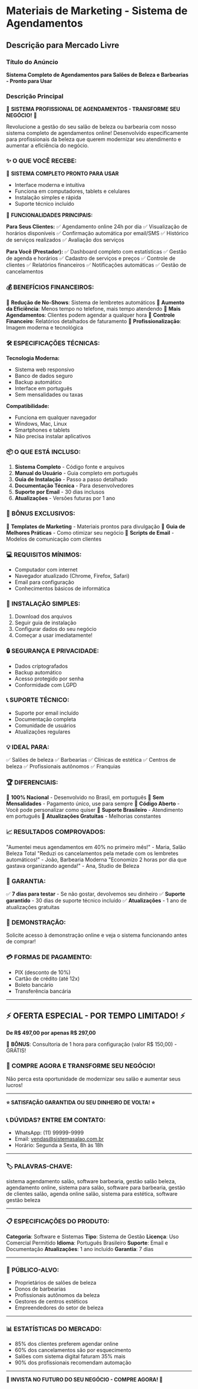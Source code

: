 # Materiais de Marketing - Sistema de Agendamentos

## Descrição para Mercado Livre

### Título do Anúncio
**Sistema Completo de Agendamentos para Salões de Beleza e Barbearias - Pronto para Usar**

### Descrição Principal

🌟 **SISTEMA PROFISSIONAL DE AGENDAMENTOS - TRANSFORME SEU NEGÓCIO!** 🌟

Revolucione a gestão do seu salão de beleza ou barbearia com nosso sistema completo de agendamentos online! Desenvolvido especificamente para profissionais da beleza que querem modernizar seu atendimento e aumentar a eficiência do negócio.

### ✨ **O QUE VOCÊ RECEBE:**

📱 **SISTEMA COMPLETO PRONTO PARA USAR**
- Interface moderna e intuitiva
- Funciona em computadores, tablets e celulares
- Instalação simples e rápida
- Suporte técnico incluído

🎯 **FUNCIONALIDADES PRINCIPAIS:**

**Para Seus Clientes:**
✅ Agendamento online 24h por dia
✅ Visualização de horários disponíveis
✅ Confirmação automática por email/SMS
✅ Histórico de serviços realizados
✅ Avaliação dos serviços

**Para Você (Prestador):**
✅ Dashboard completo com estatísticas
✅ Gestão de agenda e horários
✅ Cadastro de serviços e preços
✅ Controle de clientes
✅ Relatórios financeiros
✅ Notificações automáticas
✅ Gestão de cancelamentos

### 💰 **BENEFÍCIOS FINANCEIROS:**

🔸 **Redução de No-Shows**: Sistema de lembretes automáticos
🔸 **Aumento da Eficiência**: Menos tempo no telefone, mais tempo atendendo
🔸 **Mais Agendamentos**: Clientes podem agendar a qualquer hora
🔸 **Controle Financeiro**: Relatórios detalhados de faturamento
🔸 **Profissionalização**: Imagem moderna e tecnológica

### 🛠️ **ESPECIFICAÇÕES TÉCNICAS:**

**Tecnologia Moderna:**
- Sistema web responsivo
- Banco de dados seguro
- Backup automático
- Interface em português
- Sem mensalidades ou taxas

**Compatibilidade:**
- Funciona em qualquer navegador
- Windows, Mac, Linux
- Smartphones e tablets
- Não precisa instalar aplicativos

### 📦 **O QUE ESTÁ INCLUSO:**

1. **Sistema Completo** - Código fonte e arquivos
2. **Manual do Usuário** - Guia completo em português
3. **Guia de Instalação** - Passo a passo detalhado
4. **Documentação Técnica** - Para desenvolvedores
5. **Suporte por Email** - 30 dias inclusos
6. **Atualizações** - Versões futuras por 1 ano

### 🎁 **BÔNUS EXCLUSIVOS:**

🎯 **Templates de Marketing** - Materiais prontos para divulgação
🎯 **Guia de Melhores Práticas** - Como otimizar seu negócio
🎯 **Scripts de Email** - Modelos de comunicação com clientes

### 💻 **REQUISITOS MÍNIMOS:**

- Computador com internet
- Navegador atualizado (Chrome, Firefox, Safari)
- Email para configuração
- Conhecimentos básicos de informática

### 🚀 **INSTALAÇÃO SIMPLES:**

1. Download dos arquivos
2. Seguir guia de instalação
3. Configurar dados do seu negócio
4. Começar a usar imediatamente!

### 🔒 **SEGURANÇA E PRIVACIDADE:**

- Dados criptografados
- Backup automático
- Acesso protegido por senha
- Conformidade com LGPD

### 📞 **SUPORTE TÉCNICO:**

- Suporte por email incluído
- Documentação completa
- Comunidade de usuários
- Atualizações regulares

### 💡 **IDEAL PARA:**

✅ Salões de beleza
✅ Barbearias
✅ Clínicas de estética
✅ Centros de beleza
✅ Profissionais autônomos
✅ Franquias

### 🏆 **DIFERENCIAIS:**

🔸 **100% Nacional** - Desenvolvido no Brasil, em português
🔸 **Sem Mensalidades** - Pagamento único, use para sempre
🔸 **Código Aberto** - Você pode personalizar como quiser
🔸 **Suporte Brasileiro** - Atendimento em português
🔸 **Atualizações Gratuitas** - Melhorias constantes

### 📈 **RESULTADOS COMPROVADOS:**

"Aumentei meus agendamentos em 40% no primeiro mês!" - Maria, Salão Beleza Total
"Reduzi os cancelamentos pela metade com os lembretes automáticos!" - João, Barbearia Moderna
"Economizo 2 horas por dia que gastava organizando agenda!" - Ana, Studio de Beleza

### 🎯 **GARANTIA:**

✅ **7 dias para testar** - Se não gostar, devolvemos seu dinheiro
✅ **Suporte garantido** - 30 dias de suporte técnico incluído
✅ **Atualizações** - 1 ano de atualizações gratuitas

### 📱 **DEMONSTRAÇÃO:**

Solicite acesso à demonstração online e veja o sistema funcionando antes de comprar!

### 💳 **FORMAS DE PAGAMENTO:**

- PIX (desconto de 10%)
- Cartão de crédito (até 12x)
- Boleto bancário
- Transferência bancária

---

## **⚡ OFERTA ESPECIAL - POR TEMPO LIMITADO! ⚡**

**De R$ 497,00 por apenas R$ 297,00**

🎁 **BÔNUS**: Consultoria de 1 hora para configuração (valor R$ 150,00) - GRÁTIS!

### 🛒 **COMPRE AGORA E TRANSFORME SEU NEGÓCIO!**

Não perca esta oportunidade de modernizar seu salão e aumentar seus lucros!

---

**⭐ SATISFAÇÃO GARANTIDA OU SEU DINHEIRO DE VOLTA! ⭐**

### 📞 **DÚVIDAS? ENTRE EM CONTATO:**

- WhatsApp: (11) 99999-9999
- Email: vendas@sistemasalao.com.br
- Horário: Segunda a Sexta, 8h às 18h

---

### 🏷️ **PALAVRAS-CHAVE:**

sistema agendamento salão, software barbearia, gestão salão beleza, agendamento online, sistema para salão, software para barbearia, gestão de clientes salão, agenda online salão, sistema para estética, software gestão beleza

---

### 📋 **ESPECIFICAÇÕES DO PRODUTO:**

**Categoria**: Software e Sistemas
**Tipo**: Sistema de Gestão
**Licença**: Uso Comercial Permitido
**Idioma**: Português Brasileiro
**Suporte**: Email e Documentação
**Atualizações**: 1 ano incluído
**Garantia**: 7 dias

---

### 🎯 **PÚBLICO-ALVO:**

- Proprietários de salões de beleza
- Donos de barbearias
- Profissionais autônomos da beleza
- Gestores de centros estéticos
- Empreendedores do setor de beleza

---

### 📊 **ESTATÍSTICAS DO MERCADO:**

- 85% dos clientes preferem agendar online
- 60% dos cancelamentos são por esquecimento
- Salões com sistema digital faturam 35% mais
- 90% dos profissionais recomendam automação

---

**🚀 INVISTA NO FUTURO DO SEU NEGÓCIO - COMPRE AGORA! 🚀**

